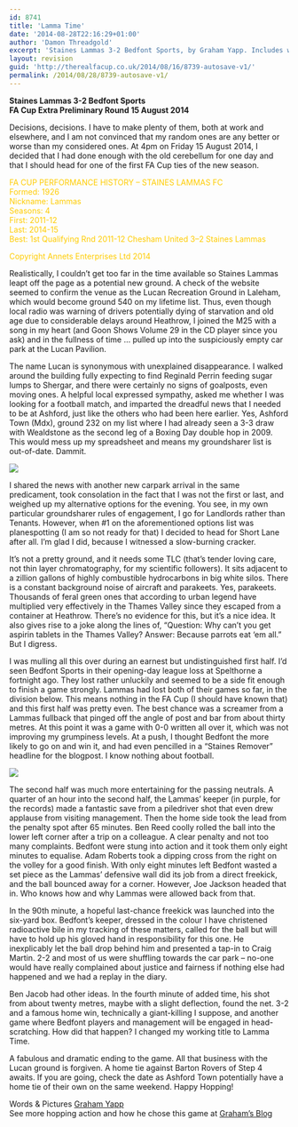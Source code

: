 ```yaml
---
id: 8741
title: 'Lamma Time'
date: '2014-08-28T22:16:29+01:00'
author: 'Damon Threadgold'
excerpt: 'Staines Lammas 3-2 Bedfont Sports, by Graham Yapp. Includes wrong ground, Reggie Perrin, parakeets, Shergar, minor upset and thin layer chromatography.'
layout: revision
guid: 'http://therealfacup.co.uk/2014/08/16/8739-autosave-v1/'
permalink: /2014/08/28/8739-autosave-v1/
---
```


**Staines Lammas 3-2 Bedfont Sports  
FA Cup Extra Preliminary Round 15 August 2014**

Decisions, decisions. I have to make plenty of them, both at work and elsewhere, and I am not convinced that my random ones are any better or worse than my considered ones. At 4pm on Friday 15 August 2014, I decided that I had done enough with the old cerebellum for one day and that I should head for one of the first FA Cup ties of the new season.

<span style="color: #ffcc00;">FA CUP PERFORMANCE HISTORY – STAINES LAMMAS FC</span>  
<span style="color: #ffcc00;"> Formed: 1926</span>  
<span style="color: #ffcc00;"> Nickname: Lammas</span>  
<span style="color: #ffcc00;"> Seasons: 4</span>  
<span style="color: #ffcc00;"> First: 2011-12</span>  
<span style="color: #ffcc00;"> Last: 2014-15</span>  
<span style="color: #ffcc00;"> Best: 1st Qualifying Rnd 2011-12 Chesham United 3–2 Staines Lammas</span>

<span style="color: #ffcc00;">Copyright Annets Enterprises Ltd 2014</span>

Realistically, I couldn’t get too far in the time available so Staines Lammas leapt off the page as a potential new ground. A check of the website seemed to confirm the venue as the Lucan Recreation Ground in Laleham, which would become ground 540 on my lifetime list. Thus, even though local radio was warning of drivers potentially dying of starvation and old age due to considerable delays around Heathrow, I joined the M25 with a song in my heart (and Goon Shows Volume 29 in the CD player since you ask) and in the fullness of time … pulled up into the suspiciously empty car park at the Lucan Pavilion.

The name Lucan is synonymous with unexplained disappearance. I walked around the building fully expecting to find Reginald Perrin feeding sugar lumps to Shergar, and there were certainly no signs of goalposts, even moving ones. A helpful local expressed sympathy, asked me whether I was looking for a football match, and imparted the dreadful news that I needed to be at Ashford, just like the others who had been here earlier. Yes, Ashford Town (Mdx), ground 232 on my list where I had already seen a 3-3 draw with Wealdstone as the second leg of a Boxing Day double hop in 2009. This would mess up my spreadsheet and means my groundsharer list is out-of-date. Dammit.

![](https://lh5.googleusercontent.com/-h7OJABEevPg/U-8RRF9CWhI/AAAAAAAAEh8/sTqZkW1xHnY/w804-h536-no/IMG_0447.JPG)

I shared the news with another new carpark arrival in the same predicament, took consolation in the fact that I was not the first or last, and weighed up my alternative options for the evening. You see, in my own particular groundsharer rules of engagement, I go for Landlords rather than Tenants. However, when #1 on the aforementioned options list was planespotting (I am so not ready for that) I decided to head for Short Lane after all. I’m glad I did, because I witnessed a slow-burning cracker.

It’s not a pretty ground, and it needs some TLC (that’s tender loving care, not thin layer chromatography, for my scientific followers). It sits adjacent to a zillion gallons of highly combustible hydrocarbons in big white silos. There is a constant background noise of aircraft and parakeets. Yes, parakeets. Thousands of feral green ones that according to urban legend have multiplied very effectively in the Thames Valley since they escaped from a container at Heathrow. There’s no evidence for this, but it’s a nice idea. It also gives rise to a joke along the lines of, “Question: Why can’t you get aspirin tablets in the Thames Valley? Answer: Because parrots eat ‘em all.” But I digress.

I was mulling all this over during an earnest but undistinguished first half. I’d seen Bedfont Sports in their opening-day league loss at Spelthorne a fortnight ago. They lost rather unluckily and seemed to be a side fit enough to finish a game strongly. Lammas had lost both of their games so far, in the division below. This means nothing in the FA Cup (I should have known that) and this first half was pretty even. The best chance was a screamer from a Lammas fullback that pinged off the angle of post and bar from about thirty metres. At this point it was a game with 0-0 written all over it, which was not improving my grumpiness levels. At a push, I thought Bedfont the more likely to go on and win it, and had even pencilled in a “Staines Remover” headline for the blogpost. I know nothing about football.

![](https://lh5.googleusercontent.com/-PaMNtn58gxs/U-8Q7KKOnaI/AAAAAAAAEhk/zOZlfFRrHz4/w804-h536-no/IMG_0442.JPG)

The second half was much more entertaining for the passing neutrals. A quarter of an hour into the second half, the Lammas’ keeper (in purple, for the records) made a fantastic save from a piledriver shot that even drew applause from visiting management. Then the home side took the lead from the penalty spot after 65 minutes. Ben Reed coolly rolled the ball into the lower left corner after a trip on a colleague. A clear penalty and not too many complaints. Bedfont were stung into action and it took them only eight minutes to equalise. Adam Roberts took a dipping cross from the right on the volley for a good finish. With only eight minutes left Bedfont wasted a set piece as the Lammas’ defensive wall did its job from a direct freekick, and the ball bounced away for a corner. However, Joe Jackson headed that in. Who knows how and why Lammas were allowed back from that.

In the 90th minute, a hopeful last-chance freekick was launched into the six-yard box. Bedfont’s keeper, dressed in the colour I have christened radioactive bile in my tracking of these matters, called for the ball but will have to hold up his gloved hand in responsibility for this one. He inexplicably let the ball drop behind him and presented a tap-in to Craig Martin. 2-2 and most of us were shuffling towards the car park – no-one would have really complained about justice and fairness if nothing else had happened and we had a replay in the diary.

Ben Jacob had other ideas. In the fourth minute of added time, his shot from about twenty metres, maybe with a slight deflection, found the net. 3-2 and a famous home win, technically a giant-killing I suppose, and another game where Bedfont players and management will be engaged in head-scratching. How did that happen? I changed my working title to Lamma Time.

A fabulous and dramatic ending to the game. All that business with the Lucan ground is forgiven. A home tie against Barton Rovers of Step 4 awaits. If you are going, check the date as Ashford Town potentially have a home tie of their own on the same weekend. Happy Hopping!

Words &amp; Pictures [Graham Yapp](https://twitter.com/GrahamYapp)  
See more hopping action and how he chose this game at [Graham’s Blog](http://modushopperrandom.blogspot.co.uk/2014/08/lamma-time-and-decision.html)